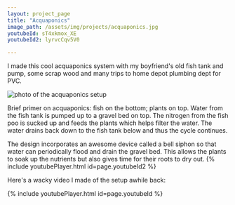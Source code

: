 ```yaml
---
layout: project_page
title: "Acquaponics"
image_path: /assets/img/projects/acquaponics.jpg
youtubeId: sT4xkmox_XE
youtubeId2: lyrvcCqv5V0

---
```


I made this cool acquaponics system with my boyfriend's old fish tank and pump, some scrap wood and many trips to home depot plumbing dept for PVC.

![photo of the acquaponics setup]({{page.image_path}})

Brief primer on acquaponics: fish on the bottom; plants on top. Water from the fish tank is pumped up to a gravel bed on top. The nitrogen from the fish poo is sucked up and feeds the plants which helps filter the water. The water drains back down to the fish tank below and thus the cycle continues. 


The design incorporates an awesome device called a bell siphon so that water can periodically flood and drain the gravel bed. This allows the plants to soak up the nutrients but also gives time for their roots to dry out. 
{% include youtubePlayer.html id=page.youtubeId2 %}


Here's a wacky video I made of the setup awhile back: 

{% include youtubePlayer.html id=page.youtubeId %}
